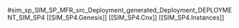 #sim_sp_SIM_SP_MFR_src_Deployment_generated_Deployment_DEPLOYMENT_SIM_SP4
[[SIM_SP4.Genesis]]
[[SIM_SP4.Cnx]]
[[SIM_SP4.Instances]]
